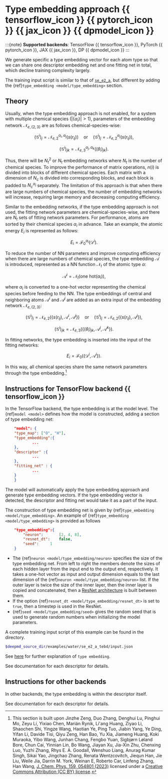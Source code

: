 # Type embedding approach {{ tensorflow_icon }} {{ pytorch_icon }} {{ jax_icon }} {{ dpmodel_icon }}

:::{note}
**Supported backends**: TensorFlow {{ tensorflow_icon }}, PyTorch {{ pytorch_icon }}, JAX {{ jax_icon }}, DP {{ dpmodel_icon }}
:::

We generate specific a type embedding vector for each atom type so that we can share one descriptor embedding net and one fitting net in total, which decline training complexity largely.

The training input script is similar to that of [`se_e2_a`](train-se-e2-a.md), but different by adding the {ref}`type_embedding <model/type_embedding>` section.

## Theory

Usually, when the type embedding approach is not enabled, for a system with multiple chemical species ($|\{\alpha_i\}| > 1$), parameters of the embedding network $\mathcal{N}_{e,\{2,3\}}$ are as follows chemical-species-wise:

```math
    (\mathcal{G}^i)_j = \mathcal{N}^{\alpha_i, \alpha_j}_{e,2}(s(r_{ij})) \quad \mathrm{or}\quad
    (\mathcal{G}^i)_j = \mathcal{N}^{ \alpha_j}_{e,2}(s(r_{ij})),
```

```math
    (\mathcal{G}^i)_{jk} =\mathcal{N}^{\alpha_j, \alpha_k}_{e,3}((\theta_i)_{jk}).
```

Thus, there will be $N_t^2$ or $N_t$ embedding networks where $N_t$ is the number of chemical species.
To improve the performance of matrix operations, $n(i)$ is divided into blocks of different chemical species.
Each matrix with a dimension of $N_c$ is divided into corresponding blocks, and each block is padded to $N_c^{\alpha_j}$ separately.
The limitation of this approach is that when there are large numbers of chemical species, the number of embedding networks will increase, requiring large memory and decreasing computing efficiency.

Similar to the embedding networks, if the type embedding approach is not used, the fitting network parameters are chemical-species-wise, and there are $N_t$ sets of fitting network parameters.
For performance, atoms are sorted by their chemical species $\alpha_i$ in advance.
Take an example, the atomic energy $E_i$ is represented as follows:

```math
E_i=\mathcal{F}_0^{\alpha_i}(\mathcal{D}^i).
```

To reduce the number of NN parameters and improve computing efficiency when there are large numbers of chemical species,
the type embedding $\mathcal{A}$ is introduced, represented as a NN function $\mathcal{N}_t$ of the atomic type $\alpha$:

```math
    \mathcal{A}^i = \mathcal{N}_t\big( \text{one hot}(\alpha_i) \big),
```

where $\alpha_i$ is converted to a one-hot vector representing the chemical species before feeding to the NN.
The type embeddings of central and neighboring atoms $\mathcal{A}^i$ and $\mathcal{A}^j$ are added as an extra input of the embedding network $\mathcal{N}_{e,\{2,3\}}$:

```math
    (\mathcal{G}^i)_j = \mathcal{N}_{e,2}(\{s(r_{ij}), \mathcal{A}^i, \mathcal{A}^j\})  \quad \mathrm{or}\quad
    (\mathcal{G}^i)_j = \mathcal{N}_{e,2}(\{s(r_{ij}), \mathcal{A}^j\}) ,
```

```math
    (\mathcal{G}^i)_{jk} =\mathcal{N}_{e,3}(\{(\theta_i)_{jk}, \mathcal{A}^j, \mathcal{A}^k\}).
```

In fitting networks, the type embedding is inserted into the input of the fitting networks:

```math
E_i=\mathcal{F}_0(\{\mathcal{D}^i, \mathcal{A}^i\}).
```

In this way, all chemical species share the same network parameters through the type embedding.[^1]

[^1]: This section is built upon Jinzhe Zeng, Duo Zhang, Denghui Lu, Pinghui Mo, Zeyu Li, Yixiao Chen, Marián Rynik, Li'ang Huang, Ziyao Li, Shaochen Shi, Yingze Wang, Haotian Ye, Ping Tuo, Jiabin Yang, Ye Ding, Yifan Li, Davide Tisi, Qiyu Zeng, Han Bao, Yu Xia, Jiameng Huang, Koki Muraoka, Yibo Wang, Junhan Chang, Fengbo Yuan, Sigbjørn Løland Bore, Chun Cai, Yinnian Lin, Bo Wang, Jiayan Xu, Jia-Xin Zhu, Chenxing Luo, Yuzhi Zhang, Rhys E. A. Goodall, Wenshuo Liang, Anurag Kumar Singh, Sikai Yao, Jingchao Zhang, Renata Wentzcovitch, Jiequn Han, Jie Liu, Weile Jia, Darrin M. York, Weinan E, Roberto Car, Linfeng Zhang, Han Wang, [J. Chem. Phys. 159, 054801 (2023)](https://doi.org/10.1063/5.0155600) licensed under a [Creative Commons Attribution (CC BY) license](http://creativecommons.org/licenses/by/4.0/).

## Instructions for TensorFlow backend {{ tensorflow_icon }}

In the TensorFlow backend, the type embedding is at the model level.
The {ref}`model <model>` defines how the model is constructed, adding a section of type embedding net:

```json
    "model": {
	"type_map":	["O", "H"],
	"type_embedding":{
			...
	},
	"descriptor" :{
            ...
	},
	"fitting_net" : {
            ...
	}
    }
```

The model will automatically apply the type embedding approach and generate type embedding vectors. If the type embedding vector is detected, the descriptor and fitting net would take it as a part of the input.

The construction of type embedding net is given by {ref}`type_embedding <model/type_embedding>`. An example of {ref}`type_embedding <model/type_embedding>` is provided as follows

```json
	"type_embedding":{
	    "neuron":		[2, 4, 8],
	    "resnet_dt":	false,
	    "seed":		1
	}
```

- The {ref}`neuron <model/type_embedding/neuron>` specifies the size of the type embedding net. From left to right the members denote the sizes of each hidden layer from the input end to the output end, respectively. It takes a one-hot vector as input and output dimension equals to the last dimension of the {ref}`neuron <model/type_embedding/neuron>` list. If the outer layer is twice the size of the inner layer, then the inner layer is copied and concatenated, then a [ResNet architecture](https://arxiv.org/abs/1512.03385) is built between them.
- If the option {ref}`resnet_dt <model/type_embedding/resnet_dt>` is set to `true`, then a timestep is used in the ResNet.
- {ref}`seed <model/type_embedding/seed>` gives the random seed that is used to generate random numbers when initializing the model parameters.

A complete training input script of this example can be found in the directory.

```bash
$deepmd_source_dir/examples/water/se_e2_a_tebd/input.json
```

See [here](../development/type-embedding.md) for further explanation of `type embedding`.

See documentation for each descriptor for details.

## Instructions for other backends

In other backends, the type embedding is within the descriptor itself.

See documentation for each descriptor for details.
